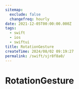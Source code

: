 ```yaml
---
sitemap:
  exclude: false
  changefreq: hourly
date: 2021-12-05T00:00:00.000Z
tags:
  - swift
  - ios
  - swiftui
title: RotationGesture
createTime: 2024/08/02 09:19:27
permalink: /swift/sjr8f8a0/
---
```


# RotationGesture
